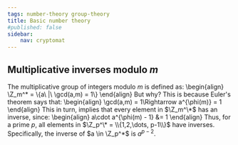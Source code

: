 ```yaml
---
tags: number-theory group-theory
title: Basic number theory
#published: false
sidebar:
    nav: cryptomat
---
```


<!-- TODO: totient; gcd's -->

## Multiplicative inverses modulo $m$

The multiplicative group of integers modulo $m$ is defined as:
\begin{align}
    \Z_m^* = \\{a\ |\ \gcd(a,m) = 1\\}
\end{align}
But why?
This is because Euler's theorem says that:
\begin{align}
\gcd(a,m) = 1\Rightarrow a^{\phi(m)} = 1
\end{align}
This in turn, implies that every element in $\Z_m^\*$ has an inverse, since:
\begin{align}
a\cdot a^{\phi(m) - 1} &= 1
\end{align}
Thus, for a prime $p$, all elements in $\Z_p^\* = \\{1,2,\dots, p-1\\}$ have inverses.
Specifically, the inverse of $a \in \Z_p^*$ is $a^{p-2}$.
